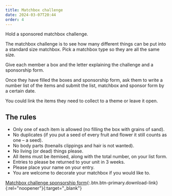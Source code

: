 ```yaml
---
title: Matchbox challenge
date: 2024-03-07T20:44
order: 4
---
```

Hold a sponsored matchbox challenge.

The matchbox challenge is to see how many different things can be put into a standard size matchbox. Pick a matchbox type so they are all the same size.

Give each member a box and the letter explaining the challenge and a sponsorship form.

Once they have filled the boxes and sponsorship form, ask them to write a number list of the items and submit the list, matchbox and sponsor form by a certain date.

You could link the items they need to collect to a theme or leave it open.

## The rules

- Only one of each item is allowed (no filling the box with grains of sand).
- No duplicates (if you put a seed of every fruit and flower it still counts as one – a seed).
- No body parts (toenails clippings and hair is not wanted).
- No living (or dead) things please.
- All items must be itemised, along with the total number, on your list form.
- Entries to please be returned to your unit in 3 weeks.
- Please place your name on your entry.
- You are welcome to decorate your matchbox if you would like to.

[Matchbox challenge sponsorship form](/assets/docs/2024/matchbox-part2.docx){:.btn.btn-primary.download-link}{:rel="noopener"}{:target="_blank"}

